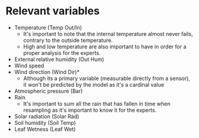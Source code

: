 # Relevant variables

- Temperature (Temp Out/In)
  - It's important to note that the internal temperature almost never
    fails, contrary to the outside temperature.
  - High and low temperature are also important to have in order for a
    proper analysis for the experts.
- External relative humidity (Out Hum)
- Wind speed
- Wind direction (Wind Dir)*
  - Although its a primary variable (measurable directly from a sensor), it
    won't be predicted by the model as it's a cardinal value
- Atmospheric pressure (Bar)
- Rain
  - It's important to sum all the rain that has fallen in time when
    resampling as it's important to know it for the experts.
- Solar radiation (Solar Rad)
- Soil humidity (Soil Temp)
- Leaf Wetness (Leaf Wet)